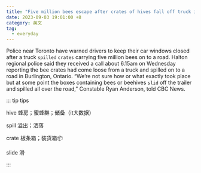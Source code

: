 ```yaml
---
title: "Five million bees escape after crates of hives fall off truck in Canada"
date: 2023-09-03 19:01:00 +8
category: 英文
tag:
  - everyday
---
```


Police near Toronto have warned drivers to keep their car windows closed after a truck `spilled` `crates` carrying five million bees on to a road. Halton regional police said they received a call about 6.15am on Wednesday reporting the bee crates had come loose from a truck and spilled on to a road in Burlington, Ontario. “We’re not sure how or what exactly took place but at some point the boxes containing bees or beehives `slid` off the trailer and spilled all over the road,” Constable Ryan Anderson, told CBC News.

::: tip tips

hive 蜂房；蜜蜂群；储备（it大数据）

spill 溢出；洒落

crate 板条箱；装货箱📦

slide 滑

:::
